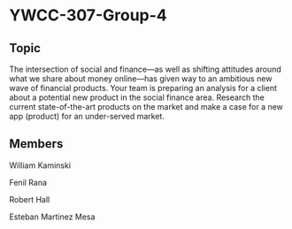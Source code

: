 # YWCC-307-Group-4
## Topic 
The intersection of social and finance—as well as shifting attitudes around what we share about money online—has given way to an ambitious new wave of financial products. Your team is preparing an analysis for a client about a potential new product in the social finance area. Research the current state-of-the-art products on the market and make a case for a new app (product) for an under-served market.

## Members
William Kaminski

Fenil Rana

Robert Hall

Esteban Martinez Mesa
